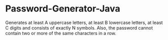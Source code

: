 # Password-Generator-Java
Generates at least A uppercase letters, at least B lowercase letters, at least C digits and consists of exactly N symbols. Also, the password cannot contain two or more of the same characters in a row.
